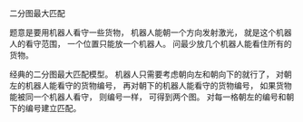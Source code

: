 二分图最大匹配

题意是要用机器人看守一些货物， 机器人能朝一个方向发射激光， 就是这个机器人的看守范围， 一个位置只能放一个机器人。 问最少放几个机器人能看住所有的货物。

经典的二分图最大匹配模型。 机器人只需要考虑朝向左和朝向下的就行了， 对朝左的机器人能看守的货物编号， 再对朝下的机器人能看守的货物编号， 如果货物能被同一个机器人看守， 则编号一样， 可得到两个图。 对每一格朝左的编号和朝下的编号建立匹配。